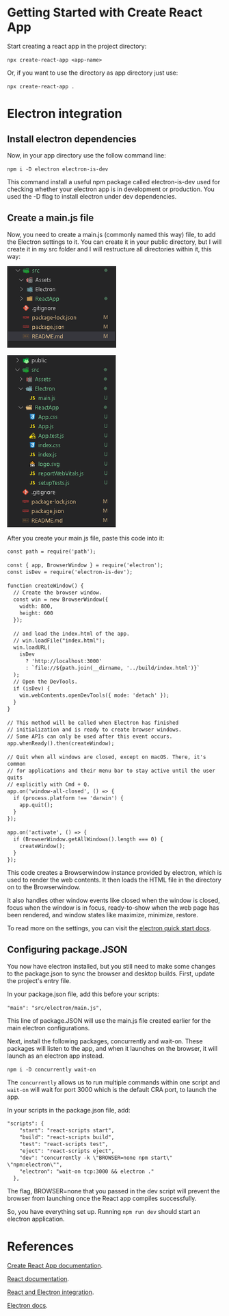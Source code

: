 # Getting Started with Create React App

Start creating a react app in the project directory:

`npx create-react-app <app-name>`

Or, if you want to use the directory as app directory just use:

`npx create-react-app .`

# Electron integration

## Install electron dependencies

Now, in your app directory use the follow command line:

`npm i -D electron electron-is-dev`

This command install a useful npm package called electron-is-dev used for
checking whether your electron app is in development or production. You used the
-D flag to install electron under dev dependencies.

## Create a main.js file

Now, you need to create a main.js (commonly named this way) file, to add the
Electron settings to it. You can create it in your public directory, but I will
create it in my src folder and I will restructure all directories within it,
this way:

![src folder structure](https://github.com/FilipeGarrido/arduino-serial-communication-react-electron-app/blob/main/src/Assets/src-structure.PNG?raw=true)

![src folder structure opened](https://github.com/FilipeGarrido/arduino-serial-communication-react-electron-app/blob/main/src/Assets/src-structure-opened.PNG?raw=true)

After you create your main.js file, paste this code into it:

```
const path = require('path');

const { app, BrowserWindow } = require('electron');
const isDev = require('electron-is-dev');

function createWindow() {
  // Create the browser window.
  const win = new BrowserWindow({
    width: 800,
    height: 600
  });

  // and load the index.html of the app.
  // win.loadFile("index.html");
  win.loadURL(
    isDev
      ? 'http://localhost:3000'
      : `file://${path.join(__dirname, '../build/index.html')}`
  );
  // Open the DevTools.
  if (isDev) {
    win.webContents.openDevTools({ mode: 'detach' });
  }
}

// This method will be called when Electron has finished
// initialization and is ready to create browser windows.
// Some APIs can only be used after this event occurs.
app.whenReady().then(createWindow);

// Quit when all windows are closed, except on macOS. There, it's common
// for applications and their menu bar to stay active until the user quits
// explicitly with Cmd + Q.
app.on('window-all-closed', () => {
  if (process.platform !== 'darwin') {
    app.quit();
  }
});

app.on('activate', () => {
  if (BrowserWindow.getAllWindows().length === 0) {
    createWindow();
  }
});

```

This code creates a Browserwindow instance provided by electron, which is used
to render the web contents. It then loads the HTML file in the directory on to
the Browserwindow.

It also handles other window events like closed when the window is closed, focus
when the window is in focus, ready-to-show when the web page has been rendered,
and window states like maximize, minimize, restore.

To read more on the settings, you can visit the
[electron quick start docs](https://www.electronjs.org/pt/docs/latest/tutorial/quick-start).

## Configuring package.JSON

You now have electron installed, but you still need to make some changes to the
package.json to sync the browser and desktop builds. First, update the project's
entry file.

In your package.json file, add this before your scripts:

`"main": "src/electron/main.js",`

This line of package.JSON will use the main.js file created earlier for the main
electron configurations.

Next, install the following packages, concurrently and wait-on. These packages
will listen to the app, and when it launches on the browser, it will launch as
an electron app instead.

`npm i -D concurrently wait-on`

The `concurrently` allows us to run multiple commands within one script and
`wait-on` will wait for port 3000 which is the default CRA port, to launch the
app.

In your scripts in the package.json file, add:

```
"scripts": {
    "start": "react-scripts start",
    "build": "react-scripts build",
    "test": "react-scripts test",
    "eject": "react-scripts eject",
    "dev": "concurrently -k \"BROWSER=none npm start\" \"npm:electron\"",
    "electron": "wait-on tcp:3000 && electron ."
  },

```

The flag, BROWSER=none that you passed in the dev script will prevent the
browser from launching once the React app compiles successfully.

So, you have everything set up. Running `npm run dev` should start an electron
application.

# References

[Create React App documentation](https://facebook.github.io/create-react-app/docs/getting-started).

[React documentation](https://reactjs.org/).

[React and Electron integration](https://www.section.io/engineering-education/desktop-application-with-react/).

[Electron docs](https://www.electronjs.org/pt/docs/latest).
